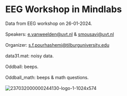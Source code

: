 # EEG Workshop in Mindlabs

Data from EEG workshop on 26-01-2024.
<br></br>
Speakers: e.vanweelden@uvt.nl & smousavi@uvt.nl​
<br></br>
Organizer: s.f.pourhashemi@tilburguniversity.edu
<br></br>
data31.mat: noisy data.
<br></br>
Oddball: beeps.
<br></br>
Oddball_math: beeps & math questions.
<br></br>
![237032000000244130-logo-1-1024x574](https://github.com/MindLabs-Tilburg/EEGworkshop/assets/89483153/836eb5ad-0ec9-4e0d-b36f-d5a1cb7cc6b7)
